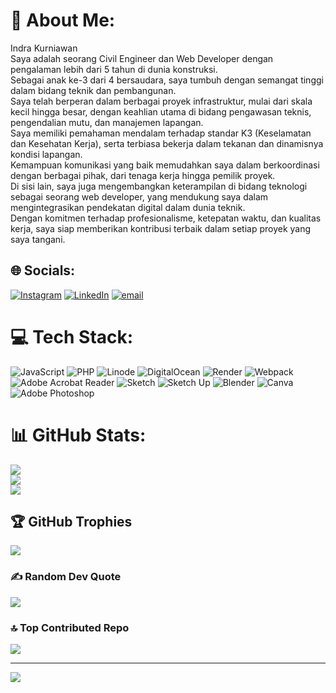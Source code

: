 # 💫 About Me:
Indra Kurniawan<br>Saya adalah seorang Civil Engineer dan Web Developer dengan pengalaman lebih dari 5 tahun di dunia konstruksi. <br>Sebagai anak ke-3 dari 4 bersaudara, saya tumbuh dengan semangat tinggi dalam bidang teknik dan pembangunan.<br>Saya telah berperan dalam berbagai proyek infrastruktur, mulai dari skala kecil hingga besar, dengan keahlian utama di bidang pengawasan teknis, <br>pengendalian mutu, dan manajemen lapangan.<br>Saya memiliki pemahaman mendalam terhadap standar K3 (Keselamatan dan Kesehatan Kerja), serta terbiasa bekerja dalam tekanan dan dinamisnya kondisi lapangan. <br>Kemampuan komunikasi yang baik memudahkan saya dalam berkoordinasi dengan berbagai pihak, dari tenaga kerja hingga pemilik proyek.<br>Di sisi lain, saya juga mengembangkan keterampilan di bidang teknologi sebagai seorang web developer, yang mendukung saya dalam mengintegrasikan pendekatan digital dalam dunia teknik.<br>Dengan komitmen terhadap profesionalisme, ketepatan waktu, dan kualitas kerja, saya siap memberikan kontribusi terbaik dalam setiap proyek yang saya tangani.


## 🌐 Socials:
[![Instagram](https://img.shields.io/badge/Instagram-%23E4405F.svg?logo=Instagram&logoColor=white)](https://instagram.com/indr_akurniawan1104) [![LinkedIn](https://img.shields.io/badge/LinkedIn-%230077B5.svg?logo=linkedin&logoColor=white)](https://linkedin.com/in/https://www.linkedin.com/in/indra-kurniawan-7870aa357?utm_source=share&utm_campaign=share_via&utm_content=profile&utm_medium=android_app) [![email](https://img.shields.io/badge/Email-D14836?logo=gmail&logoColor=white)](mailto:megakurniawan1410@gmail.com) 

# 💻 Tech Stack:
![JavaScript](https://img.shields.io/badge/javascript-%23323330.svg?style=for-the-badge&logo=javascript&logoColor=%23F7DF1E) ![PHP](https://img.shields.io/badge/php-%23777BB4.svg?style=for-the-badge&logo=php&logoColor=white) ![Linode](https://img.shields.io/badge/linode-00A95C?style=for-the-badge&logo=linode&logoColor=white) ![DigitalOcean](https://img.shields.io/badge/DigitalOcean-%230167ff.svg?style=for-the-badge&logo=digitalOcean&logoColor=white) ![Render](https://img.shields.io/badge/Render-%46E3B7.svg?style=for-the-badge&logo=render&logoColor=white) ![Webpack](https://img.shields.io/badge/webpack-%238DD6F9.svg?style=for-the-badge&logo=webpack&logoColor=black) ![Adobe Acrobat Reader](https://img.shields.io/badge/Adobe%20Acrobat%20Reader-EC1C24.svg?style=for-the-badge&logo=Adobe%20Acrobat%20Reader&logoColor=white) ![Sketch](https://img.shields.io/badge/Sketch-FFB387?style=for-the-badge&logo=sketch&logoColor=black) ![Sketch Up](https://img.shields.io/badge/SketchUp-005F9E?style=for-the-badge&logo=sketchup&logoColor=white) ![Blender](https://img.shields.io/badge/blender-%23F5792A.svg?style=for-the-badge&logo=blender&logoColor=white) ![Canva](https://img.shields.io/badge/Canva-%2300C4CC.svg?style=for-the-badge&logo=Canva&logoColor=white) ![Adobe Photoshop](https://img.shields.io/badge/adobe%20photoshop-%2331A8FF.svg?style=for-the-badge&logo=adobe%20photoshop&logoColor=white)
# 📊 GitHub Stats:
![](https://github-readme-stats.vercel.app/api?username=Sukseskan1&theme=dark&hide_border=false&include_all_commits=false&count_private=false)<br/>
![](https://nirzak-streak-stats.vercel.app/?user=Sukseskan1&theme=dark&hide_border=false)<br/>
![](https://github-readme-stats.vercel.app/api/top-langs/?username=Sukseskan1&theme=dark&hide_border=false&include_all_commits=false&count_private=false&layout=compact)

## 🏆 GitHub Trophies
![](https://github-profile-trophy.vercel.app/?username=Sukseskan1&theme=radical&no-frame=false&no-bg=true&margin-w=4)

### ✍️ Random Dev Quote
![](https://quotes-github-readme.vercel.app/api?type=horizontal&theme=light)

### 🔝 Top Contributed Repo
![](https://github-contributor-stats.vercel.app/api?username=Sukseskan1&limit=5&theme=radical&combine_all_yearly_contributions=true)

---
[![](https://visitcount.itsvg.in/api?id=Sukseskan1&icon=0&color=0)](https://visitcount.itsvg.in)

<!-- Proudly created with GPRM ( https://gprm.itsvg.in ) -->
